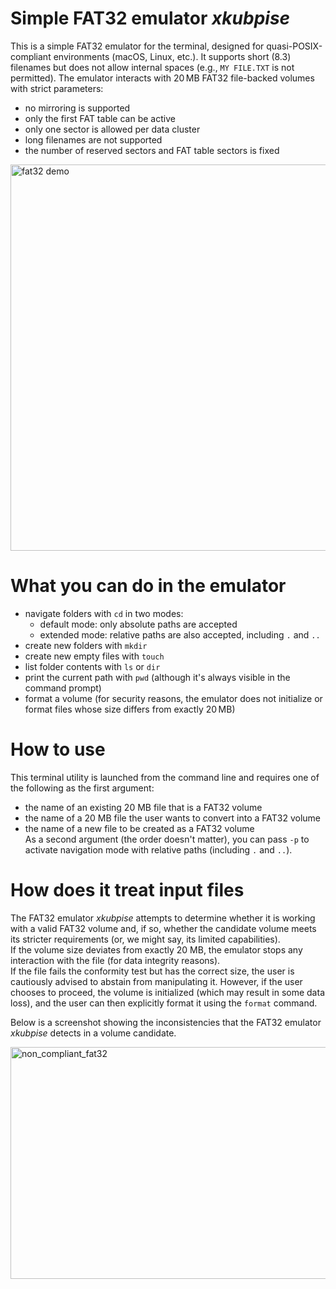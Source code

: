 # Simple FAT32 emulator _xkubpise_
This is a simple FAT32 emulator for the terminal, designed for quasi-POSIX-compliant environments (macOS, Linux, etc.). It supports short (8.3) filenames but does not allow internal spaces (e.g., `MY FILE.TXT` is not permitted). The emulator interacts with 20 MB FAT32 file-backed volumes with strict parameters:
- no mirroring is supported
- only the first FAT table can be active
- only one sector is allowed per data cluster
- long filenames are not supported
- the number of reserved sectors and FAT table sectors is fixed


<img src="https://github.com/user-attachments/assets/01c0e71d-3255-4eba-af1d-13743fa16b2a" alt="fat32 demo" width="618"/>

# What you can do in the emulator
- navigate folders with `cd` in two modes:
  - default mode: only absolute paths are accepted
  - extended mode: relative paths are also accepted, including `.` and `..`
- create new folders with `mkdir`
- create new empty files with `touch`
- list folder contents with `ls` or `dir`
- print the current path with `pwd` (although it's always visible in the command prompt)
- format a volume (for security reasons, the emulator does not initialize or format files whose size differs from exactly 20 MB)

# How to use
This terminal utility is launched from the command line and requires one of the following as the first argument:
- the name of an existing 20 MB file that is a FAT32 volume  
- the name of a 20 MB file the user wants to convert into a FAT32 volume  
- the name of a new file to be created as a FAT32 volume  
As a second argument (the order doesn't matter), you can pass `-p` to activate navigation mode with relative paths (including `.` and `..`).

# How does it treat input files
The FAT32 emulator _xkubpise_ attempts to determine whether it is working with a valid FAT32 volume and, if so, whether the candidate volume meets its stricter requirements (or, we might say, its limited capabilities).  
If the volume size deviates from exactly 20 MB, the emulator stops any interaction with the file (for data integrity reasons).  
If the file fails the conformity test but has the correct size, the user is cautiously advised to abstain from manipulating it. However, if the user chooses to proceed, the volume is initialized (which may result in some data loss), and the user can then explicitly format it using the `format` command.


Below is a screenshot showing the inconsistencies that the FAT32 emulator _xkubpise_ detects in a volume candidate.

<img width="730" height="371" alt="non_compliant_fat32" src="https://github.com/user-attachments/assets/0840c0a8-7f24-4761-83a8-8434943743a4" />
